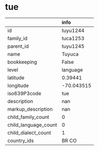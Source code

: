 # tue
|                      | info       |
|:---------------------|:-----------|
| id                   | tuyu1244   |
| family_id            | tuca1253   |
| parent_id            | tuyu1245   |
| name                 | Tuyuca     |
| bookkeeping          | False      |
| level                | language   |
| latitude             | 0.39441    |
| longitude            | -70.043515 |
| iso639P3code         | tue        |
| description          | nan        |
| markup_description   | nan        |
| child_family_count   | 0          |
| child_language_count | 0          |
| child_dialect_count  | 1          |
| country_ids          | BR CO      |